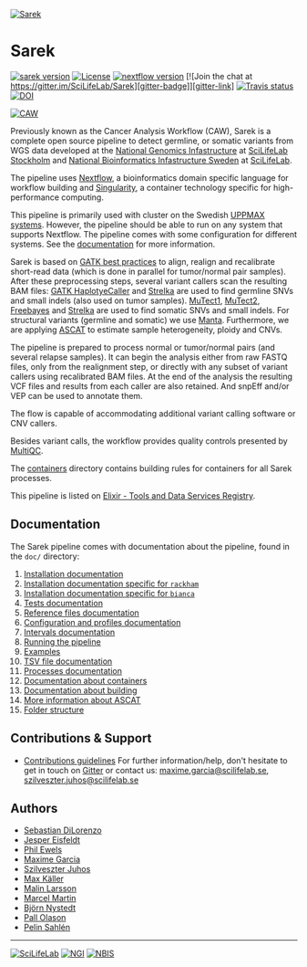 [![](https://raw.githubusercontent.com/SciLifeLab/Sarek/master/doc/images/Sarek_logo.png "Sarek")][sarek-site-link]

# Sarek

[![sarek version][version-badge]][version-link]
[![License][license-badge]][license-link]
[![nextflow version][nextflow-badge]][nextflow-link]
[![Join the chat at https://gitter.im/SciLifeLab/Sarek][gitter-badge]][gitter-link]
[![Travis status][travis-badge]][travis-link]
[![DOI][zenodo-badge]][zenodo-link]

[![](https://raw.githubusercontent.com/SciLifeLab/Sarek/master/doc/images/CAW_logo.png "CAW")][sarek-site-link]

Previously known as the Cancer Analysis Workflow (CAW), Sarek is a complete open source pipeline to detect germline, or somatic variants from WGS data developed at the [National Genomics Infastructure][ngi-link] at [SciLifeLab Stockholm][scilifelab-stockholm-link] and [National Bioinformatics Infastructure Sweden][nbis-link] at [SciLifeLab][scilifelab-link].

The pipeline uses [Nextflow][nextflow-link], a bioinformatics domain specific language for workflow building and [Singularity](http://singularity.lbl.gov/), a container technology specific for high-performance computing.

This pipeline is primarily used with cluster on the Swedish [UPPMAX systems](https://www.uppmax.uu.se/).
However, the pipeline should be able to run on any system that supports Nextflow.
The pipeline comes with some configuration for different systems.
See the [documentation](#documentation) for more information.

Sarek is based on [GATK best practices](https://software.broadinstitute.org/gatk/best-practices/) to align, realign and recalibrate short-read data (which is done in parallel for tumor/normal pair samples).
After these preprocessing steps, several variant callers scan the resulting BAM files:
[GATK HaplotyeCaller][gatk-link] and [Strelka][strelka-link] are used to find germline SNVs and small indels (also used on tumor samples).
[MuTect1][mutect1-link], [MuTect2][gatk-link], [Freebayes][freebayes-link] and [Strelka][strelka-link] are used to find somatic SNVs and small indels.
For structural variants (germline and somatic) we use [Manta][manta-link].
Furthermore, we are applying [ASCAT][ascat-link] to estimate sample heterogeneity, ploidy and CNVs.

The pipeline is prepared to process normal or tumor/normal pairs (and several relapse samples).
It can begin the analysis either from raw FASTQ files, only from the realignment step, or directly with any subset of variant callers using recalibrated BAM files.
At the end of the analysis the resulting VCF files and results from each caller are also retained.
And snpEff and/or VEP can be used to annotate them.

The flow is capable of accommodating additional variant calling software or CNV callers.

Besides variant calls, the workflow provides quality controls presented by [MultiQC][multiqc-link].

The [containers](containers) directory contains building rules for containers for all Sarek processes.

This pipeline is listed on [Elixir - Tools and Data Services Registry](https://bio.tools/Sarek).

## Documentation

The Sarek pipeline comes with documentation about the pipeline, found in the `doc/` directory:

01. [Installation documentation](https://raw.githubusercontent.com/SciLifeLab/Sarek/master/doc/INSTALL.md)
02. [Installation documentation specific for `rackham`](https://raw.githubusercontent.com/SciLifeLab/Sarek/master/doc/INSTALL_RACKHAM.md)
03. [Installation documentation specific for `bianca`](https://raw.githubusercontent.com/SciLifeLab/Sarek/master/doc/INSTALL_BIANCA.md)
04. [Tests documentation](https://raw.githubusercontent.com/SciLifeLab/Sarek/master/doc/TESTS.md)
05. [Reference files documentation](https://raw.githubusercontent.com/SciLifeLab/Sarek/master/doc/REFERENCES.md)
06. [Configuration and profiles documentation](https://raw.githubusercontent.com/SciLifeLab/Sarek/master/doc/CONFIG.md)
07. [Intervals documentation](https://raw.githubusercontent.com/SciLifeLab/Sarek/master/doc/INTERVALS.md)
08. [Running the pipeline](https://raw.githubusercontent.com/SciLifeLab/Sarek/master/doc/USAGE.md)
09. [Examples](https://raw.githubusercontent.com/SciLifeLab/Sarek/master/doc/USE_CASES.md)
10. [TSV file documentation](https://raw.githubusercontent.com/SciLifeLab/Sarek/master/doc/TSV.md)
11. [Processes documentation](https://raw.githubusercontent.com/SciLifeLab/Sarek/master/doc/PROCESS.md)
12. [Documentation about containers](https://raw.githubusercontent.com/SciLifeLab/Sarek/master/doc/CONTAINERS.md)
13. [Documentation about building](https://raw.githubusercontent.com/SciLifeLab/Sarek/master/doc/BUILD.md)
14. [More information about ASCAT](https://raw.githubusercontent.com/SciLifeLab/Sarek/master/doc/ASCAT.md)
15. [Folder structure](https://raw.githubusercontent.com/SciLifeLab/Sarek/master/doc/FOLDER.md)

## Contributions & Support

- [Contributions guidelines](https://raw.githubusercontent.com/SciLifeLab/Sarek/master/.github/CONTRIBUTING.md)
For further information/help, don't hesitate to get in touch on [Gitter][gitter-link] or contact us: maxime.garcia@scilifelab.se, szilveszter.juhos@scilifelab.se

## Authors

- [Sebastian DiLorenzo](https://github.com/Sebastian-D)
- [Jesper Eisfeldt](https://github.com/J35P312)
- [Phil Ewels](https://github.com/ewels)
- [Maxime Garcia](https://github.com/MaxUlysse)
- [Szilveszter Juhos](https://github.com/szilvajuhos)
- [Max Käller](https://github.com/gulfshores)
- [Malin Larsson](https://github.com/malinlarsson)
- [Marcel Martin](https://github.com/marcelm)
- [Björn Nystedt](https://github.com/bjornnystedt)
- [Pall Olason](https://github.com/pallolason)
- [Pelin Sahlén](https://github.com/pelinakan)

--------------------------------------------------------------------------------

[![](https://raw.githubusercontent.com/SciLifeLab/Sarek/master/doc/images/SciLifeLab_logo.png "SciLifeLab")][scilifelab-link]
[![](https://raw.githubusercontent.com/SciLifeLab/Sarek/master/doc/images/NGI_logo.png "NGI")][ngi-link]
[![](https://raw.githubusercontent.com/SciLifeLab/Sarek/master/doc/images/NBIS_logo.png "NBIS")][nbis-link]

[ascat-link]: https://github.com/Crick-CancerGenomics/ascat
[freebayes-link]: https://github.com/ekg/freebayes
[gatk-link]: https://github.com/broadgsa/gatk-protected
[gitter-badge]: https://badges.gitter.im/SciLifeLab/Sarek.svg
[gitter-link]: https://gitter.im/SciLifeLab/Sarek
[license-badge]: https://img.shields.io/github/license/SciLifeLab/Sarek.svg
[license-link]: https://github.com/SciLifeLab/Sarek/blob/master/LICENSE
[manta-link]: https://github.com/Illumina/manta
[multiqc-link]: https://github.com/ewels/MultiQC/
[mutect1-link]: https://github.com/broadinstitute/mutect
[nbis-link]: https://www.nbis.se/
[nextflow-badge]: https://img.shields.io/badge/nextflow-%E2%89%A50.25.0-brightgreen.svg
[nextflow-link]: https://www.nextflow.io/
[ngi-link]: https://ngisweden.scilifelab.se/
[sarek-site-link]: http://opensource.scilifelab.se/projects/sarek/
[scilifelab-link]: https://www.scilifelab.se/
[scilifelab-stockholm-link]: https://www.scilifelab.se/facilities/ngi-stockholm/
[strelka-link]: https://github.com/Illumina/strelka
[travis-badge]: https://api.travis-ci.org/SciLifeLab/Sarek.svg
[travis-link]: https://travis-ci.org/SciLifeLab/Sarek
[version-badge]: https://img.shields.io/github/release/SciLifeLab/Sarek.svg
[version-link]: https://github.com/SciLifeLab/Sarek/releases/latest
[zenodo-badge]: https://zenodo.org/badge/54024046.svg
[zenodo-link]: https://zenodo.org/badge/latestdoi/54024046
